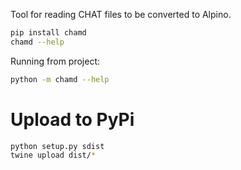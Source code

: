 Tool for reading CHAT files to be converted to Alpino.

```bash
pip install chamd
chamd --help
```

Running from project:

```bash
python -m chamd --help
```

# Upload to PyPi

```bash
python setup.py sdist
twine upload dist/*
```

